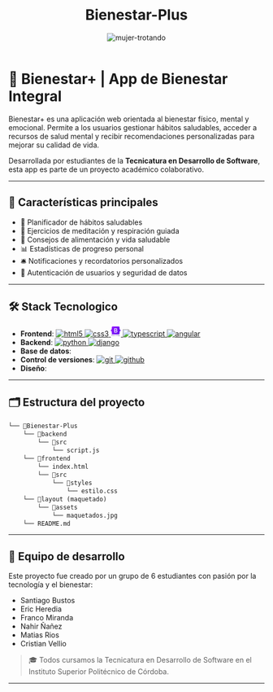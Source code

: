 <h1 align=center> 
  Bienestar-Plus
</h1>
<div align="center">
<img src="https://github.com/user-attachments/assets/7b5b1117-dcc6-40c6-9d5f-ee4b37154a64" alt="mujer-trotando" width="400" height="300">
</div>
<br>


# 🌿 Bienestar+ | App de Bienestar Integral

Bienestar+ es una aplicación web orientada al bienestar físico, mental y emocional. Permite a los usuarios gestionar hábitos saludables, acceder a recursos de salud mental y recibir recomendaciones personalizadas para mejorar su calidad de vida.

Desarrollada por estudiantes de la **Tecnicatura en Desarrollo de Software**, esta app es parte de un proyecto académico colaborativo.

---

## 🚀 Características principales

- 📅 Planificador de hábitos saludables
- 🧠 Ejercicios de meditación y respiración guiada
- 🍎 Consejos de alimentación y vida saludable
- 📊 Estadísticas de progreso personal
- 🛎️ Notificaciones y recordatorios personalizados
- 🔐 Autenticación de usuarios y seguridad de datos

---

## 🛠️ Stack Tecnologico

- **Frontend**: <a href="https://www.w3.org/html/" target="_blank" rel="noreferrer"> <img src="https://cdn.jsdelivr.net/gh/devicons/devicon@latest/icons/html5/html5-original.svg" alt="html5" width="20" height="20"/> </a> <a href="https://www.w3schools.com/css/" target="_blank" rel="noreferrer"> <img src="https://cdn.jsdelivr.net/gh/devicons/devicon@latest/icons/css3/css3-original.svg" alt="css3" width="20" height="20"/> </a> <a href="https://react-bootstrap.netlify.app/" target="_blank" rel="noreferrer"> <img src="https://raw.githubusercontent.com/devicons/devicon/master/icons/bootstrap/bootstrap-original-wordmark.svg" alt="bootstrap" width="20" height="20"/> </a> <a href="https://www.typescriptlang.org/" target="_blank" rel="noreferrer"> <img src="https://cdn.jsdelivr.net/gh/devicons/devicon@latest/icons/typescript/typescript-original.svg" alt="typescript" width="20" height="20"/> </a> <a href="https://angular.dev/" target="_blank" rel="noreferrer"> <img src="https://api.iconify.design/devicon:angular.svg" alt="angular" width="20" height="20"/> </a>
- **Backend**:  <a href="https://www.python.org" target="_blank" rel="noreferrer"> <img src="https://camo.githubusercontent.com/740b035ed7f2f9a189b337373e57b98f8c3d61d2fbbb7d7872a6563646a20abc/68747470733a2f2f74656368737461636b2d67656e657261746f722e76657263656c2e6170702f707974686f6e2d69636f6e2e737667" alt="python" width="20" height="20"/> </a> <a href="https://www.djangoproject.com/" target="_blank" rel="noreferrer"> <img src="https://cdn.jsdelivr.net/gh/devicons/devicon@latest/icons/django/django-plain.svg" alt="django" width="20" height="20"/> </a>
- **Base de datos**:
- **Control de versiones**:  <a href="https://git-scm.com/" target="_blank" rel="noreferrer"> <img src="https://cdn.jsdelivr.net/gh/devicons/devicon@latest/icons/git/git-original.svg" alt="git" width="20" height="20"/> </a> <a href="https://github.com/" target="_blank" rel="noreferrer"> <img src="https://cdn.jsdelivr.net/gh/devicons/devicon@latest/icons/github/github-original.svg" alt="github" width="20" height="20"/> </a>
- **Diseño**:

---

## 🗂️ Estructura del proyecto

```
└── 📁Bienestar-Plus
    └── 📁backend
        └── 📁src
            └── script.js
    └── 📁frontend
        └── index.html
        └── 📁src
            └── 📁styles
                └── estilo.css
    └── 📁layout (maquetado)
        └── 📁assets
            └── maquetados.jpg
    └── README.md
```

---

## 👥 Equipo de desarrollo

Este proyecto fue creado por un grupo de 6 estudiantes con pasión por la tecnología y el bienestar:

- Santiago Bustos
- Eric Heredia
- Franco Miranda
- Nahir Ñañez
- Matias Rios
- Cristian Vellio

> 🎓 Todos cursamos la Tecnicatura en Desarrollo de Software en el Instituto Superior Politécnico de Córdoba.

---
